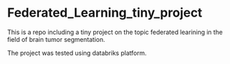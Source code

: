 # Federated_Learning_tiny_project
This is a repo including a tiny project on the topic federated learining in the field of brain tumor segmentation.

The project was tested using databriks platform. 
